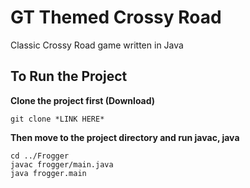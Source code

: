 # GT Themed Crossy Road
Classic Crossy Road game written in Java 

## To Run the Project

__Clone the project first (Download)__
```
git clone *LINK HERE*
```

__Then move to the project directory and run javac, java__

```
cd ../Frogger
javac frogger/main.java
java frogger.main
```
